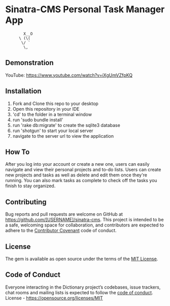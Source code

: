 # Sinatra-CMS Personal Task Manager App


            X__O
          \ (\(
           \/ `
            \,



## Demonstration

YouTube: https://www.youtube.com/watch?v=iXgUmVZfpKQ

## Installation

1. Fork and Clone this repo to your desktop
2. Open this repository in your IDE
2. 'cd' to the folder in a terminal window
3. run 'sudo bundle install'
4. run 'rake db:migrate' to create the sqlite3 database
4. run 'shotgun' to start your local server
5. navigate to the server url to view the application

## How To

After you log into your account or create a new one, users can easily navigate and view their personal projects and to-do lists. 
Users can create new projects and tasks as well as delete and edit them once they're running.
You can also mark tasks as complete to check off the tasks you finish to stay organized.

## Contributing

Bug reports and pull requests are welcome on GitHub at https://github.com/[USERNAME]/sinatra-cms. This project is intended to be a safe, welcoming space for collaboration, and contributors are expected to adhere to the [Contributor Covenant](http://contributor-covenant.org) code of conduct.

## License

The gem is available as open source under the terms of the [MIT License](https://opensource.org/licenses/MIT).

## Code of Conduct

Everyone interacting in the Dictionary project’s codebases, issue trackers, chat rooms and mailing lists is expected to follow the [code of conduct](https://github.com/[USERNAME]/dictionary/blob/master/CODE_OF_CONDUCT.md).
License - https://opensource.org/licenses/MIT
